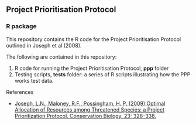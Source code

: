 ## Project Prioritisation Protocol
### R package

This repository contains the R code for the Project Prioritisation Protocol outlined in Joseph et al (2008).  

The following are contained in this repository: 

1. R code for running the Project Prioritisation Protocol, **ppp** folder
2. Testing scripts, **tests** folder: a series of R scripts illustrating how the PPP works test data.  

References
* [Joseph, L.N., Maloney, R.F., Possingham, H. P. (2009) Optimal Allocation of Resources among Threatened Species: a Project Prioritization Protocol. Conservation Biology. 23: 328–338.](http://onlinelibrary.wiley.com/doi/10.1111/j.1523-1739.2008.01124.x/abstract)
